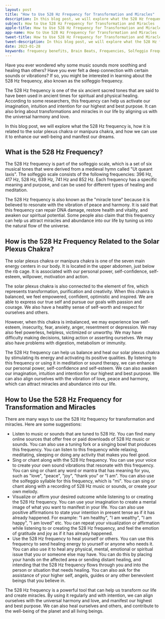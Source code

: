 ```yaml
---
layout: post
title: "How to Use 528 Hz Frequency for Transformation and Miracles"
description: In this blog post, we will explore what the 528 Hz frequency is, how it is related to the solar plexus chakra or manipura chakra, and how we can use it to enhance our well-being and manifest our dreams.
subject: How to Use 528 Hz Frequency for Transformation and Miracles
apple-title: How to Use 528 Hz Frequency for Transformation and Miracles
app-name: How to Use 528 Hz Frequency for Transformation and Miracles
tweet-title: How to Use 528 Hz Frequency for Transformation and Miracles
tweet-description: In this blog post, we will explore what the 528 Hz frequency is, how it is related to the solar plexus chakra or manipura chakra, and how we can use it to enhance our well-being and manifest our dreams.
date: 2023-01-28
keywords: frequency benefits, Brain Beats, Frequencies, Solfeggio Frequency, solar plexus Chakra, 528 Hz, brainwave entrainment, sound therapy, 528 Hz Frequency Benefits
---
```



Have you ever wondered why some music sounds more soothing and healing than others? Have you ever felt a deep connection with certain sounds or vibrations? If so, you might be interested in learning about the 528 Hz frequency, also known as the solfeggio frequency.

The 528 Hz frequency is one of the six ancient sacred tones that are said to have been used in ancient times for spiritual and physical healing. According to some researchers, this frequency can help us activate our imagination, intuition and intention for our highest and best purpose. It can also bring about transformations and miracles in our life by aligning us with the universal harmony and love.

In this blog post, we will explore what the 528 Hz frequency is, how it is related to the solar plexus chakra or manipura chakra, and how we can use it to enhance our well-being and manifest our dreams.

## What is the 528 Hz Frequency?

The 528 Hz frequency is part of the solfeggio scale, which is a set of six musical tones that were derived from a medieval hymn called "Ut queant laxis". The solfeggio scale consists of the following frequencies: 396 Hz, 417 Hz, 528 Hz, 639 Hz, 741 Hz and 852 Hz. Each frequency has a specific meaning and purpose, and can be used for different types of healing and meditation.

The 528 Hz frequency is also known as the "miracle tone" because it is believed to resonate with the vibration of peace and harmony. It is said that this frequency can repair DNA damage, restore health and vitality, and awaken our spiritual potential. Some people also claim that this frequency can help us attract miracles and abundance into our life by tuning us into the natural flow of the universe.

## How is the 528 Hz Frequency Related to the Solar Plexus Chakra?

The solar plexus chakra or manipura chakra is one of the seven main energy centers in our body. It is located in the upper abdomen, just below the rib cage. It is associated with our personal power, self-confidence, self-esteem, willpower, motivation and action.

The solar plexus chakra is also connected to the element of fire, which represents transformation, purification and creativity. When this chakra is balanced, we feel empowered, confident, optimistic and inspired. We are able to express our true self and pursue our goals with passion and courage. We also have a healthy sense of self-worth and respect for ourselves and others.

However, when this chakra is imbalanced, we may experience low self-esteem, insecurity, fear, anxiety, anger, resentment or depression. We may also feel powerless, helpless, victimized or unworthy. We may have difficulty making decisions, taking action or asserting ourselves. We may also have problems with digestion, metabolism or immunity.

The 528 Hz frequency can help us balance and heal our solar plexus chakra by stimulating its energy and activating its positive qualities. By listening to this frequency or using it in meditation or sound therapy, we can enhance our personal power, self-confidence and self-esteem. We can also awaken our imagination, intuition and intention for our highest and best purpose. We can also align ourselves with the vibration of love, peace and harmony, which can attract miracles and abundance into our life.

## How to Use the 528 Hz Frequency for Transformation and Miracles

There are many ways to use the 528 Hz frequency for transformation and miracles. Here are some suggestions:

- Listen to music or sounds that are tuned to 528 Hz. You can find many online sources that offer free or paid downloads of 528 Hz music or sounds. You can also use a tuning fork or a singing bowl that produces this frequency. You can listen to this frequency while relaxing, meditating, sleeping or doing any activity that makes you feel good.
- Sing or chant along with the 528 Hz frequency. You can use your voice to create your own sound vibrations that resonate with this frequency. You can sing or chant any word or mantra that has meaning for you, such as "love", "peace", "joy", "thank you" or "I am". You can also use the solfeggio syllable for this frequency, which is "mi". You can sing or chant along with a recording of 528 Hz music or sounds, or create your own melody.
- Visualize or affirm your desired outcome while listening to or creating the 528 Hz frequency. You can use your imagination to create a mental image of what you want to manifest in your life. You can also use positive affirmations to state your intention in present tense as if it has already happened. For example: "I am healthy", "I am wealthy", "I am happy", "I am loved" etc. You can repeat your visualization or affirmation while listening to or creating the 528 Hz frequency, and feel the emotion of gratitude and joy as if it has already happened.
- Use the 528 Hz frequency to heal yourself or others. You can use this frequency to send healing energy to yourself or anyone who needs it. You can also use it to heal any physical, mental, emotional or spiritual issue that you or someone else may have. You can do this by placing your hands on the affected area or sending distant healing, and intending that the 528 Hz frequency flows through you and into the person or situation that needs healing. You can also ask for the assistance of your higher self, angels, guides or any other benevolent beings that you believe in.

The 528 Hz frequency is a powerful tool that can help us transform our life and create miracles. By using it regularly and with intention, we can align ourselves with the universal harmony and love, and manifest our highest and best purpose. We can also heal ourselves and others, and contribute to the well-being of the planet and all living beings.